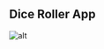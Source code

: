 ## Dice Roller App
![alt](https://res.cloudinary.com/kuforiji/image/upload/v1559231850/Dice_Roller.png)
